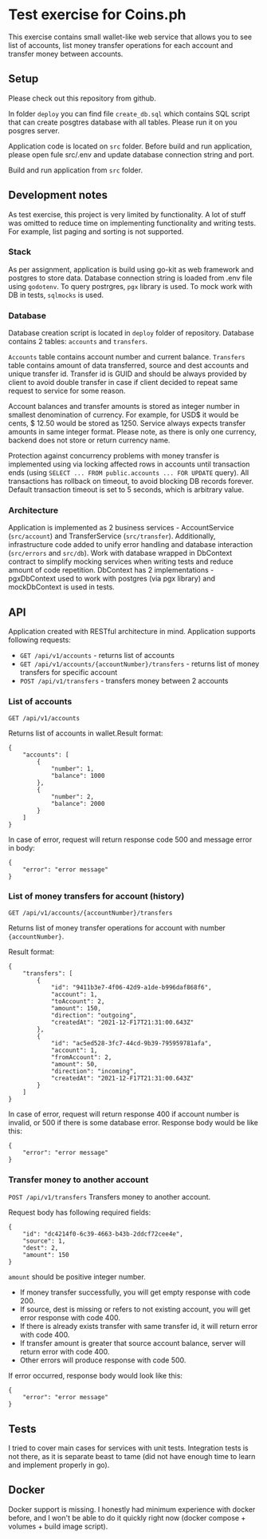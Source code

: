# Test exercise for Coins.ph

This exercise contains small wallet-like web service that allows you to see list of accounts, list money transfer operations for each account and transfer money between accounts.

## Setup
Please check out this repository from github.

In folder `deploy` you can find file `create_db.sql` which contains SQL script that can create posgtres database with all tables. Please run it on you posgres server.

Application code is located on `src` folder. Before build and run application, please open fule src/.env and update database connection string and port.

Build and run application from `src` folder.

## Development notes
As test exercise, this project is very limited by functionality. A lot of stuff was omitted to reduce time on implementing functionality and writing tests. For example, list paging and sorting is not supported.

### Stack
As per assignment, application is build using go-kit as web framework and postgres to store data.
Database connection string is loaded from .env file using `godotenv`. To query postrgres, `pgx` library is used. To mock work with DB in tests, `sqlmocks` is used.

### Database
Database creation script is located in `deploy` folder of repository. Database contains 2 tables: `accounts` and `transfers`.

`Accounts` table contains account number and current balance.
`Transfers` table contains amount of data transferred, source and dest accounts and unique transfer id. Transfer id is GUID and should be always provided by client to avoid double transfer in case if client decided to repeat same request to service for some reason.

Account balances and transfer amounts is stored as integer number in smallest denomination of currency. For example, for USD$ it would be cents, $ 12.50 would be stored as 1250. Service always expects transfer amounts in same integer format. Please note, as there is only one currency, backend does not store or return currency name.

Protection against concurrency problems with money transfer is implemented using via locking affected rows in accounts until transaction ends (using `SELECT ... FROM public.accounts ... FOR UPDATE` query). All transactions has rollback on timeout, to avoid blocking DB records forever. Default transaction timeout is set to 5 seconds, which is arbitrary value.

### Architecture
Application is implemented as 2 business services - AccountService (`src/account`) and TransferService (`src/transfer`). Additionally, infrastructure code added to unify error handling and database interaction (`src/errors` and `src/db`).
Work with database wrapped in DbContext contract to simplify mocking services when writing tests and reduce amount of code repetition. DbContext has 2 implementations - pgxDbContext used to work with postgres (via pgx library) and mockDbContext is used in tests.

## API
Application created with RESTful architecture in mind. Application supports following requests:
* `GET /api/v1/accounts` - returns list of accounts
* `GET /api/v1/accounts/{accountNumber}/transfers` - returns list of money transfers for specific account
* `POST /api/v1/transfers` - transfers money between 2 accounts 

### List of accounts
`GET /api/v1/accounts`

Returns list of accounts in wallet.Result format:
```
{
    "accounts": [
        {
            "number": 1,
            "balance": 1000
        },
        {
            "number": 2,
            "balance": 2000
        }
    ]
}
```

In case of error, request will return response code 500 and message error in body:
```
{
    "error": "error message"
}
```

### List of money transfers for account (history)
`GET /api/v1/accounts/{accountNumber}/transfers`

Returns list of money transfer operations for account with number `{accountNumber}`.

Result format:
```
{
    "transfers": [
        {
            "id": "9411b3e7-4f06-42d9-a1de-b996daf868f6",
            "account": 1,
            "toAccount": 2,
            "amount": 150,
            "direction": "outgoing",
            "createdAt": "2021-12-F17T21:31:00.643Z"
        },
        {
            "id": "ac5ed528-3fc7-44cd-9b39-795959781afa",
            "account": 1,
            "fromAccount": 2,
            "amount": 50,
            "direction": "incoming",
            "createdAt": "2021-12-F17T21:31:00.643Z"
        }
    ]
}

```
In case of error, request will return response 400 if account number is invalid, or 500 if there is some database error. Response body would be like this:
```
{
    "error": "error message"
}
```

### Transfer money to another account
`POST /api/v1/transfers`
Transfers money to another account.

Request body has following required fields:
```
{
    "id": "dc4214f0-6c39-4663-b43b-2ddcf72cee4e",
    "source": 1,
    "dest": 2,
    "amount": 150
}
```
`amount` should be positive integer number.

* If money transfer successfully, you will get empty response with code 200.
* If source, dest is missing or refers to not existing account, you will get error response with code 400.
* If there is already exists transfer with same transfer id, it will return error with code 400.
* If transfer amount is greater that source account balance, server will return error with code 400.
* Other errors will produce response with code 500.

If error occurred, response body would look like this:
```
{
    "error": "error message"
}
```

## Tests
I tried to cover main cases for services with unit tests. Integration tests is not there, as it is separate beast to tame (did not have enough time to learn and implement properly in go).

## Docker
Docker support is missing. I honestly had minimum experience with docker before, and I won't be able to do it quickly right now (docker compose + volumes + build image script).
